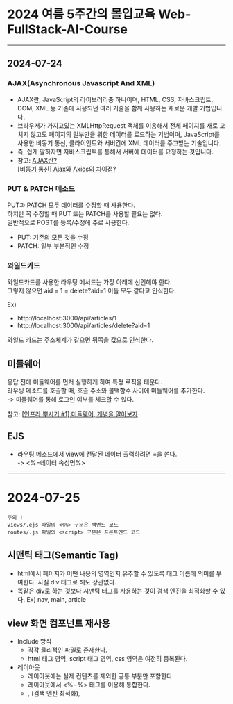 # 2024 여름 5주간의 몰입교육 Web-FullStack-AI-Course

---

## 2024-07-24

### AJAX(Asynchronous Javascript And XML)

- AJAX란, JavaScript의 라이브러리중 하나이며, HTML, CSS, 자바스크립트, DOM, XML 등 기존에 사용되던 여러 기술을 함께 사용하는 새로운 개발 기법입니다.
- 브라우저가 가지고있는 XMLHttpRequest 객체를 이용해서 전체 페이지를 새로 고치지 않고도 페이지의 일부만을 위한 데이터를 로드하는 기법이며, JavaScript를 사용한 비동기 통신, 클라이언트와 서버간에 XML 데이터를 주고받는 기술입니다.
- 즉, 쉽게 말하자면 자바스크립트를 통해서 서버에 데이터를 요청하는 것입니다.
- 참고: [AJAX란?](https://daegwonkim.tistory.com/445)  
        [[비동기 통신] Ajax와 Axios의 차이점?](https://hstory0208.tistory.com/entry/%EB%B9%84%EB%8F%99%EA%B8%B0-%ED%86%B5%EC%8B%A0-Ajax%EC%99%80-Axios%EC%9D%98-%EC%B0%A8%EC%9D%B4%EC%A0%90)

### PUT & PATCH 메소드

PUT과 PATCH 모두 데이터를 수정할 때 사용한다.  
하지만 꼭 수정할 때 PUT 또는 PATCH를 사용할 필요는 없다.  
일반적으로 POST를 등록/수정에 주로 사용한다.

- PUT: 기존의 모든 것을 수정
- PATCH: 일부 부분적인 수정

### 와일드카드

와일드카드를 사용한 라우팅 메서드는 가장 아래에 선언해야 한다.  
그렇지 않으면 aid = 1 = delete?aid=1 이들 모두 같다고 인식한다.

Ex)

- http://localhost:3000/api/articles/1
- http://localhost:3000/api/articles/delete?aid=1

와일드 카드는 주소체계가 같으면 뒤쪽을 값으로 인식한다.


## 미들웨어
응답 전에 미들웨어를 먼저 실행하게 하여 특정 로직을 태운다.  
라우팅 메소드를 호출할 때, 호출 주소와 콜백함수 사이에 미들웨어를 추가한다.  
-> 미들웨어를 통해 로그인 여부를 체크할 수 있다.

참고: [[인프라 뿌시기 #1] 미들웨어, 개념을 알아보자](https://velog.io/@unyoi/%EC%9D%B8%ED%94%84%EB%9D%BC-%EB%BF%8C%EC%8B%9C%EA%B8%B01-%EB%AF%B8%EB%93%A4%EC%9B%A8%EC%96%B4-%EA%B0%9C%EB%85%90%EC%9D%84-%EC%95%8C%EC%95%84%EB%B3%B4%EC%9E%90)


## EJS
- 라우팅 메소드에서 view에 전달된 데이터 출력하려면 =을 쓴다.  
  -> <%=데이터 속성명%>


---


# 2024-07-25

    주의 !  
    views/.ejs 파일의 <%%> 구문은 백엔드 코드  
    routes/.js 파일의 <script> 구문은 프론트엔드 코드

## 시맨틱 태그(Semantic Tag)
- html에서 페이지가 어떤 내용의 영역인지 유추할 수 있도록 태그 이름에 의미를 부여한다.
  사실 div 태그로 해도 상관없다.
- 똑같은 div로 하는 것보다 시맨틱 태그를 사용하는 것이 검색 엔진을 최적화할 수 있다.
  Ex) nav, main, article

## view 화면 컴포넌트 재사용
- Include 방식
  - 각각 물리적인 파일로 존재한다.
  - html 태그 영역, script 태그 영역, css 영역은 여전히 중복된다.
- 레이아웃
  - 레이아웃에는 실제 컨텐츠를 제외한 공통 부분만 포함한다.
  - 레이아웃에서 <%- %> 태그를 이용해 통합한다.
  - <body>, <meta>(검색 엔진 최적화), <style>, <script> html 태그를 적용할 수 있다.

-> 기본적으로는 레이아웃 기술을 사용하고, 레이아웃을 적용해도 중복되는 부분은 부분적으로 Include 파일로 따로 뺀다.


---


# 2024-07-26

## DBMS
데이터 관리 SW 시스템

### RDBMS
- RDBMS 특징
  - 결함이 없는 데이터를 안정적으로 영구적으로 관리하는 것이 주요 목적
  - 데이터 수가 많으면 RDBMS는 속도가 떨어진다.
  - DB 서버 복제가 오래 걸린다.
  - 속도보다 무결성 데이터 수집을 목적으로 한다 !
  - Constraints(제약사항)을 이용하여 무결성 데이터를 수집한다.(데이터에 결함이 있다면, 에러를 발생시킨다.)
  - Ex) MySQL, MariaDB(MySQL과 유사), PostgreSQL
- RDBMS 구조
  - Databases - Tables - Rows - Columns
  - TABLE간의 관계 기반 정형 데이터 관리
  - TABLE의 관리 항목은 사용자 관리 항목(제목, 내용 등)과 시스템 관리 항목(ID, 등록일시, IP 등)으로 나뉜다.

### NoSQL
- 관계형 데이터베이스의 한계를 극복
- 빠른 응답 속도, 높은 가용성(사용자가 늘어남에 따라 자원(DB 서버)을 늘렸다 줄였다 가능), 확장성(DB 서버를 실시간으로 복제해서 확장하는 것이 자유롭다.
  -> Scale-Up:단일 서버 CPU/메모리 추가, Scale-Out:서버를 추가), 가용성(백업(스탠바이)서버 없이 사용 중에 실시간으로 DB 서버가 늘릴 수 있다.)
- 데이터 양이 많고(빅데이터), 데이터 구조가 정해져있지 않은 경우 NoSQL을 사용한다.
- 정형 데이터 방식으로도, 비정형 데이터도 관리할 수 있다.
- 실시간으로 확장이 가능하다.
- 트래픽을 예측할 수 없는 경우 사용된다.

- Document DB
  Ex) MongoDB
- KEY-VALUE DB
  Ex) REDIS


---


# 2024-07-29

## MySQL
- Schema(=Database)
- Character Set은 utf8mb4(utf8에 이모지를 포함한 최신 버전)
- collation은 unicode_ci를 선택하면 정렬을 할 수 있다.

### MySQL 데이터 유형
- 문자형
  - CHAT(고정길이형)
    - 문자열 고정길이는 해당 길이만큼 사이즈를 사용한다.
    - 실제 데이터가 안들어가도, 데이터 길이가 고정된 형태 데이터 입력
    - 길이가 정해져 있는 데이터를 사용할 때 CHAR를 사용한다.
  - VARCHAR(가변길이형)
    - 문자열 가변길이
    - 알파벳 한 글자: 1byte, 유니코드 한 글자: 2byte
  - TEXT
    - 1000자리 이상의 긴 문자열

### MySQL TABLE 제약조건
- PK(Primary Key)
- NN(Not Null)
    NULL은 Data가 입력 안된 초기 상태, 공백 문자는 값이 들어가 있다.
- UQ(Unique Key)
    Primary Key는 Unique Key
- ZF(Zero Fill)
    남는 공간은 0으로 채운다.
- AI(Auto Increment)
    자동 증가


## Model
데이터의 구조를 프로그래밍 언어로 표현한 클래스  
물리적인 테이블을 백엔드에서 제어하기 위함

- Data Model: DB의 TABLE과 1대1 매핑된다.
- View Model: 화면의 구조가 기준
- DTO Model: 여러 모델의 데이터를 하나의 모델로 준다.


## ORM
모델과 물리적인 TABLE을 1대1 매핑해 모델을 통해 관리한다.  
ORM 프레임워크에서 동적으로 SQL 쿼리를 만들어준다.


## Code First & Model First
코드로 모델을 만들고, DB를 적용한다.  
새로운 프로젝트를 만들 때 사용한다.

- Database First
  - 만들어진 DB를 바탕으로 코드에 적용한다.
  - 이미 운영 중인 시스템에 사용한다.


## /model/index.js
index.js는 물리적인 데이터베이스 그 자체를 가리킨다.


---


# 2024-07-31

사용자 사이트는 UI/UX도 좋아야 하고, 디자인도 최신 트렌드를 따라가기 위해 프론트와 백엔드를 나눠서 개발하지만,  
관라지 사이트는 디자인을 신경 쓸 필요가 없기 때문에, 백엔드에서 모든 것을 개발하기도 한다.

## Socket.io 모듈

### 클라이언트 -> 서버로 전송한 메시지 수신
- on 메소드
  현재 접속되어 있는 클라이언트로부터 메시지를 수신하려면 on 메소드를 사용한다.
  - io.on
    - 'connection' : socket.io의 기본 이벤트, 사용자가 웹사이트에 접속하면 자동으로 발생하는 이벤트
  - socket.on - 해당 클라이언트에서 메세지를 보낸다.

### 서버 -> 클라이언트로 메시지 전송
- emit 메소드
  - io.emit
    - 서버가 현재 접속해있는 모든 클라이언트에게 이벤트 전달
    - io.emit은 연결된 모든 클라이언트를 대상으로 한다.
      -> 따라서 sender인 socket에 해당되는 client에게도 전달된다.
  - socket.emit
    - 서버쪽에서 event를 발생시키는 함수
    - 서버에서 이벤트 발생시키면 클라이언트 페이지의 해당 이벤트 리스너에서 처리
    - 해당 소켓을 통해 클라이언트에게 메시지 전송
    - sender인 socket의 클라이언트는 제외한다.

참고: [[Node.js] Socket.io 모듈 (.emit .on)](https://velog.io/@rzee/Node.js-Socket.io-%EB%AA%A8%EB%93%88-.emit-.on)  
      [Socket.io - io.emit(io.sockets.emit)과 socket.broadcast.emit의 차이](https://velog.io/@nittre/NodeJS-io.emitio.sockets.emit%EA%B3%BC-socket.broadcast.emit%EC%9D%98-%EC%B0%A8%EC%9D%B4)


## CORS
- 같은 서버 도메인이 아닌 다른 도메인에서 데이터를 호출할 때, 차단되어 CORS 이슈가 생긴다.
  -> 동일 출처 원칙을 위반
- 허용된 도메인에 대해서 데이터/소캣 기능을 제공할 수 있도록 CORS 설정이 필요하다.
- 데이터를 제공하는 도메인과 사용하는 도메인이 다르면, 시스템 상에서 차단한다.
- 도메인을 등록하면 사용할 수 있다.
- restful, 채팅 서버에서 CORS 이슈가 많이 발생한다.


## JWT
JSON 형식의 데이터를 암호화해 놓은 토큰

- 토큰을 까보면 JSON 데이터가 들어있다.
- 토큰에 담겨져있는 데이터는 바꿀 수 없다.
  -> 바꾸면 깨져버리기 때문에 안전하다.
- JWT 토큰의 형식
  - HEADER: 토큰 종류와 해시 알고리즘 정보 제공
  - PAYLOAD: 토큰으로 저장하는 실제 데이터인 JSON 데이터를 인코딩하여 저장하는 영역
  - SIGNATURE: 일련의 문자열로 서버에서 발급해준 특정 문자열로 시그니처 값을 통해서 사버의 값과 비교해 토큰이 변조되었는지 여부를 확인할 수 있는 값 설정.
- PAYLOAD 영역에 들어있다.
- 토큰을 만들 때도 인증키가 필요하고, 까볼 때 만들때 사용했던 인증키가 필요하다.(양방향 암호화)

### Q, JWT 토큰을 왜 쓰는가?
- 용도
  이기종 시스템 간의 데이터 상호교환을 통한 시스템 통합수단으로 사용
- 오리지널 데이터를 변조없이 주고 받을 수 있다.
- JWT토큰은 기본적으로 변조 불가능하다.
- 난독화/복호화 사용이 간편해 각종 시스템간 데이터 교환 표준 포맷으로 사용된다.


---


# 2024-08-01

## RESTful
Q. REST API와 RESTful API의 차이는 뭘까?  
  RESTful은 REST의 설계 규칙을 잘 지켜서 설계된 API를 RESTful한 API라고 합니다.  
  즉, REST의 원리를 잘 따르는 시스템을 RESTful이란 용어로 지칭됩니다.

참고: [REST란? REST API 와 RESTful API의 차이점](https://dev-coco.tistory.com/97)

라우터 파일은 업무 단위로 나누는 것이 좋다.


## JWT
로그인 한 사용자의 정보를 유지한다.  
로그인을 했는지 안했는지 확인한다.

- 랜덤한 JWT 토큰 시크릿 키 만들기
  참고: [JWT Secret Key 생성하기](https://velog.io/@5w31892p/JWT-Secret-Key-%EC%83%9D%EC%84%B1)

- JWT 까보기
  https://jwt.io/
  JWT 토큰에는 공개되도 괜찮은 데이터만 담아야 한다.  
  JWT 토큰이 localStorage에 담겼을 때, 그걸 저 사이트를 통해 까볼 수 있다.  
  JWT를 까봤을 때 중요한 개인정보가 담겼으면, 유출될 수 있다.  
  -> JWT 토큰에 개인정보를 담을 경우, 암호화해서 담아야한다.  


---


# 2024-08-02

## 서버 세션
세션(서버 메모리)을 만들어 특정 도메인에셔 발급해준 쿠키를 갖는다.  
브라우저의 헤더에 쿠키가 들어있어, 서버에서는 브라우저에서 요청을 할 때, 토큰을 가져와서 읽어본다.

### 쿠키
- 텍스트 파일
- 서버에서 발급한다.
- 세션을 만들 때 쿠키를 같이 굽는다.
- 세션은 로그인하는 사용자마다 만든다.
- 세션은 고유한 id를 가지는데, 세션 id라고 한다.
- 세션 아이디를 쿠키에 저장한다.
- 서버에 요청할 때마다, 쿠키 값을 추출한다.

### 분산 서버
사용자가 적으면 한 대의 서버로도 충분하다.  
동접자가 많아지면 서버를 더 두고, 로드밸런서를 통해 관리한다.  
여러 대의 서버를 두는 것을 분산 서버라고 한다.

- 문제
  한 대의 서버를 통해 로그인을 관리하면 문제가 없는데, 분산 서버를 기반으로 사용하면 세션 문제가 생긴다.  
  -> 요청과 응답이 있을 때마다 어느 서버로 보낼지는 모른다.  
  -> 1번 서버에서는 로그인을 해서 세션이 생겼는데, 다른 페이지를 들어갔더니 2번 서버에서 세션이 없어서 다시 로그인을 해야하는 세션 이슈가 생길 수 있다.

- 해결
  세션을 메모리에 저장하는 것이 아니라, DB에 저장한다.(주로 Redis)


## 클라우드 컴퓨팅
물리적인 컴퓨터를 보다 더 효율적으로 사용할 수 있도록 사용방법을 바꾼다.  
빅데이터를 저장하고 관리할 수 있다.  
하드웨어는 같다. 물리적인 서버는 변화가 없다.

### 하드웨어 가상화 기술
- 호스트 가상화 기술 환경
  - Host OS를 설치하고, 그 위에 가상화 소프트웨어를 설치하고, 그 위에 어플리케이션을 설치한다.
  - 사용자 환경에서 가상화 기술 시용
    -> 가상화 소프트웨어: VMWare, Virtual Box
- 하이퍼바이저 가상화 기술 환경
  - Host OS를 설치하지 않고, 하드웨어위에 하이퍼바이저 소프트웨어를 설치한다.
  - 실행 속도와 성능이 더 좋다.
    -> Ex) 마이크로소프트의 Hyper-V, Citrix Xen Hypervisor

-> 클라우드는 하드웨어 가상화 기술이라고 할 수 있다 !

### 클라우드 기반 서비스
- On-Promise
  - 1 하트웨어, 1 OS
  - 문제: 오래 걸림
  - 옛날 방식
  - 모든 걸 다 해야 됨
- IaaS (Infrastructure as a Service) (=이아스)
  - Hypervisor(가상화 소프트웨어)가 설치됨
  - 필요한 OS를 VM에 만든다.
  - 기싱 사버에 소스를 올린다.
  - OS 만드는 거 빠름
  - 문제: 소스가 배포되고, 소스가 돌아갈 수 있도록 Off-the-shelf 작업(런타임 환경 구성)을 해야 한다. -> 오래 걸림
- CaaS (Containers-as-a-Service) (=카스)
  - 개발 소스와 개발 소스가 작동할 수 있는 런타임 환경을 묶어서 하나의 Container(도커 파일)를 배포한다.
  - Off-the-shelf 작업을 안해도 된다.
  - 효율적이다.

### 클라우드 컴퓨팅 서비스
- IaaS
  - 내 입맛에 맞게 구성 가능
  - OS 만들어야 함.
  - 싸다.
- CaaS
  - 제일 비싸다.
  - 개발 소스만 배포하면 바로 돌아간다.
  - OS 만들 필요 X, 가상 컴퓨터 공간을 제공해준다.
  - 개발자가 할 일이 없음
  - IaaS의 진보된 방식
- PaaS
  - OS, 런타임 환경, DBMS 모두 제공
  - 어플리케이션만 배포하면 된다.
  - Serverless
  - 완성된 백엔드를 제공 Ex) Firebase
- FaaS
  - MSA
- SaaS
  - 완성된 소프트웨어
  - 회원가입을 하고 결제해서 빌려쓴다.
  - Ex) Notion

참고: [IaaS vs PaaS vs SaaS vs FaaS vs CaaS](https://velog.io/@choidazzi/IaaS-vs-PaaS-vs-SaaS-vs-FaaS-vs-CaaS)

### 아키텍처
  - 모놀리식(Monolithic Architecture)
    - 모든 기능이 유기적으로 연결되어 있기 때문에, 올릴 때 통째로 배포해야 한다.
    - 단점: 사용자가 있든 없든 항상 서버를 올려놔야 한다. -> 고정 비용이 많이 든다.
  - MSA(MicroService Architecture)
    - 기능단위로 각각의 기술로 개발되고, 각자 독립적으로 배포/서비스된된다.
    - 하나의 기능을 수정하면 다 올릴 필요없이 그것만 배포하면 된다. -> 유지보수가 쉽다.
    - 사용자 트래픽을 예측할 수 없을 때 좋다.
      -> 사용자 요청이 늘어나면, 서버를 자동으로 늘린다. 사용자가 없어지면 서버가 다시 줄어든다.
    - 사용자가 요청했을 때만 작동하기 때문에, 사용한 만큼만 비용을 내면 된다.
      -> MSA를 사용하면서 클라우드 환경에서 서비스하는 기술을 "서버리스"라고 한다.
      -> FaaS는 서버리스의 하위집합
    - 어려움
  -> 보통 섞어서 개발한다. 모든 기능을 MSA로 개발하는 것이 좋은 게 아니다.
    유기적이어야 하는 기능/트래픽이 정적인 기능은 모놀리식으로, 사용자 요청이 많은 기능만 MSA로 개발하면 된다. 특정 기간에 갑자기 몰리면 MSA로 개발한다.

참고: [[MSA] 마이크로서비스 코딩 공작소 - 1장](https://velog.io/@jeongbeom4693/MSA-%EB%A7%88%EC%9D%B4%ED%81%AC%EB%A1%9C%EC%84%9C%EB%B9%84%EC%8A%A4-%EC%BD%94%EB%94%A9-%EA%B3%B5%EC%9E%91%EC%86%8C-1%EC%9E%A5)


---


# 2024-08-05

## 클라우드 기반 서비스하기(IaaS)

### VPC(Virtual Private Cloud)
가상 서버를 배치시킬 수 있는 가상의 네트워크

- 논리적으로 분리된 가상의 사설 네트워크 공간
  업무의 목적에 따라 네트워크를 나누어 사용하실 수 있도록 논리적으로 격리된 네트워크를 제공합니다.  
  또한 사설 IP 주소와 Subnet 생성, 네트워크 게이트웨이, 접근 제어 등을 지원함으로서, 손쉽게 전용 네트워크를 확보하실 수 있습니다.  

### Subnet
VPC 내에 세분화된 격리 공간을 제공

### 서버 OS 업데이트
sudo apt update
sudo apt upgrade
sudo apt autoremove

### Q. 왜 WAS 서버와 웹 서버를 나누는가?
실제 서비스에는 물리적인 서버가 최소한 3대가 필요하다.  
-> 로드 밸런서를 두어 서버를 확장한다.  
![alt text](image.png)

항상 웹서버는 public IP로 80포트로 접속되며, 항상 열려있다.  
-> 보안적으로 취약하다.

항상 웹서버의 80포트는 열려있기 때문에, 백엔드 서버는 WAS 서버로 개별 포트를 두고 서비스를 한다.  
설령 80포트가 뚫려도, 외부에서는 직접적으로 들어오지 못하기 때문에 WAS와 DB 서버는 뚫리기 어렵다.
-> 프락시 환경(공개된 public IP를 통해 들어오는것이 아닌, public IP를 통해 내부의 private IP로 접근한다.)

### ACG
- Inbound
  0.0.0.0/0로 설정하면, 아무나 서버에 접근할 수 있다.
- outbound

http://~ 는 80 port로 통신한다.
https://~ 는 443 port로 통신한다.

### DNS
도메인 주소를 관리하는 서버

1. 사용자가 도메인 주소를 입력한다.
2. 통신사로 사용자가 입력한 호스트, 도메인 주소, IP 주소를 전달한다.
3. 해당하는 도메인을 관리하는 DNS 서버를 찾는다.
4. DNS는 호스트명과 도메인 주소로 서비스하는 서버의 IP 주소를 찾는다.
5. IP 주소로 직접적으로 서버와 통신한다.

Ex) www.naver.com
호스트명: www
도메인: naver.com


---


# 2024-08-06

## AWS
클라우드는 사용한 만큼만 후불

- IAM 계정: Identity and Access Management

- 클라우드 서비스명: EC2(가상서버-IaaS)
  -> 서비스 관리단위: 인스턴스

- 클라우드 서비스명: S3(스토리지)
  -> 서비스 관리단위: 버킷

- 클라우드 서비스명: Lambda(가상서버-FaaS)
  -> 서비스 관리단위: 함수

### AWS EC2
1. 인스턴스 시작
2. 탄력적 IP(고정 IP) 주소 할당 후 연결
   -> 고정 IP를 통해 원격 서버 연결
3. putty로 연결

- 사용자 계정 root: ec2-user
- sudo su
  -> root 권한 위임 후 설정
- 리눅스 명령어
  - rpm -qa \*-release
  - cat /proc/version

4. Node Framework 설치
- sudo dnf install nodejs

5. pm2 기반 WAS 서비스
- pm2 설치
  - npm install pm2 -g
- 서비스 폴더 만들고 접근 권한 주기
  - sudo mkdir-p -- /var/www /var/www/nodechatapp
  - sudo mkdir-p -- /var/www /var/www/nodechatadmin
- WinSCP로 서비스 폴더에 개발 소스 업로드하기
- 패키지 설치
  - npm i
- pm2로 시작 모듈을 app.js로 하여 노드 애플리케이션 시작하고 관리
  - 단일 스레드 기반 서비스
    - pm2 start app.js --name nodechatadmin
  - 멀티코어 클러스터링 기반 분산환경 제공
    - pm2 start app.js --name nodechatadmin -i 0
    - 주요 pm2 명령어
      pm2 list
      pm2 start www--name nodechatapp
      pm2 stop nodechatapp
      pm2 restart nodechatapp
      pm2 delete nodechatapp
      pm2 monit

6. NginX 웹서버 설치
- dnf install nginx
  -> 넌 지금부터 웹서버야
- nginX 서비스 관리 명령어
  - sudo systemctl enable nginx
  - sudo systemctl start nginx
  - sudo systemctl status nginx
  - sudo systemctl stop nginx

7. 도메인 주소 기반 가상 호스팅
- nginx 설정 파일 수정
  - sudo vi /etc/nginx/nginx.conf
    server {
      listen 80;
      server_name 3.37.185.159 cbnu13.wechatmaker.com;

      location / {
        proxy_pass http://172.31.9.22:5001;
        proxy_http_version 1.1;
        proxy_set_header Upgrade $http_upgrade;
        proxy_set_header Connection $http_connection;
        proxy_set_header Host $http_host;
        proxy_cache_bypass $http_upgrade;
        }
    }
- 모든 nginx 설정 변경 후에는 반드시 설정파일 구문 검사 후 재시작해줘야 한다.
  - sudo nginx -t
    설정 파일이 잘 수정되었는지 확인하는 테스트/문법 검사 실행
    문제가 없다면, test is successful
  - sudo nginx -s reload
    nginx 재시작

8. 서비스를 종료하고 삭제
- 인스턴스
  - 인스턴스 중지: 잠시동안 중지한다.(돈은 계속 빠져나간다.)
  - 인스턴스 시작/재부팅: 시작한다.(탄력적 IP를 설정하지 않았다면, public IP가 바뀔 수 있다.)
- 탄력적 IP
- 보안 그룹(default는 삭제하지 않는다.)


    Q. 웹 서버를 통해 도메인 주소를 세팅하는 이유
      1. 도메인을 사용하지 않으면, 사용자가 IP와 port를 외워야 한다.
        도메인을 이용하면 기본 80포트로 연결된다.
        관리해 줄 필요 x, IP와 port를 외울 필요 x
      2. 보안적 문제
        ! 백엔드가 돌아가는 WAS 서버의 port를 개방하면 보안적으로 좋지 않다.
        http: 80 port
        https: 443 port
        -> Ex) 사용자가 WAS 서버의 3000번 port로 직접 들어올 수 있으면, 공격해서 소스를 가져오면, 털린다.
        사용자가 웹 서버는 털려도 된다.
        웹 서버로 들어오는 것을 프록시라고 한다.

    ! WAS는 일반적으로 private IP로 통신한다.
      -> Why? 외부에서 직접적으로 들어오는 경우만 public IP를 사용한다.
      private IP로 통신할 때는 기본적으로는 port 규칙/제약이 없다.(-> 리눅스 방화벽 프로그램으로 port를 제한한다.)
      웹서버만 public IP로 통신하고, 내부적인 서버와 통신할 때는 private IP로 통신한다.

    ! nginx를 사용하면, 서버를 여러 개 뒀을 때 지가 알아서 로드밸런싱을 한다.


## Maria DB Server
- 설치
  sudo yum install -y mariadb105-server
- 접속
  mysql -u root -p
  암호는 설정되어 있지 않기 때문에, 엔터
- DB 선택
  use mysql
- 외부에서 Maria DB 접속 설정
  select host, user, password from user;
  grant all privileges on*.* to 'root'@'%' identified by 'yugyeong';
  flush privileges;


## Redis
서버를 한 대 이상 사용할 때 사용할 수 있다.  
분산 메시징 시스템에 사용할 수 있다.


## SSL(Secure Sockets Layer)
보안 소켓 계층

- 사용자와 서버간의 통신을 하는 안전한 통로를 개설한다.
- 통로 안에서 데이터를 주고 받는다.
  -> SSL 기반으로 http 통신을 하는 방법이 https로 통신하는 것이다.
- 무료 SSL 비영리 단체: Let's Encrypt

Q. SSL을 어떻게 적용할까?
  웹서버에 SSL 인증서를 설치한다.
  인증서를 서버에 바인딩(설치)한다.
  인증서 파일이 만들어지면, nginx에 추가한다.
  사용자가 요청할 때마다 먼저 인증서를 통해 통로를 만들고 안전하게 데이터를 주고 받는다.


---


# 2024-08-07

웹브라우저: 웹브라우저에 전달된 웹페이지 소스를 해석한다.
프론트엔드: HTML을 변조하여, 웹사이트에 동적으로 보여준다.


## JavaScript
  -> 타입 지정이 불가하다.
  -> 불안정


## AltJS
순수 JavaScript의 대안으로 개발된 또 다른 언어
AltJS로 개발된 언어는 컴파일 과정을 통해 순수 JavaScript로 변환된다.
JavaScript와 함깨 사용할 수 있다.


## TypeScript
- 컴파일 과정
  타입스크립트 -> 컴파일 -> 자바스크립트 -> 실행
- 자바스크립트 문법을 확장한 상위 호완성 제공(SuperSet)을 통해 순수 자바스크립트와 혼용하여 사용 가능
- 정적 타입 검사 기능
- 단점: 대규모 어플리케이션이나 소스가 큰 경우, 컴파일 타임이 길어질 수 있다.(자바스크립트로 변환하기 때문에)

### TypeScript Annotation
타입스크립트에서 변수/함수, 객체 속성의 데이터 타입을 지정하는 것
Type 검사를 수행하여 잠재적 에러를 확인할 수 있다.
팀 협업을 할 때 동일 타입을 공유함으로써, 코딩컴벤션(코딩규칙)을 통한 팀 협업을  제공한다.


## MariaDB
[윈도우 MariaDB 설치하기](https://blog.naver.com/julie0427/223367603979)


---


# 2024-08-08

Q. 어떨 때 타입 지정 방식을 사용하고, 인터페이스를 사용하는가?
A. 코딩은 일관성있어야  한다.
   대부분 JSON 데이터와 같이 다양한 데이터의 구조를 정의할 때는 인터페이스를 사용한다.

개발 컨벤션: 똑같은 기능을 구현하는 방법이 정말 많기 때문에, 팀 내에서 코딩 규칙을 정의한다.

## React
- 화면의 작은 단위인 Component 기반으로 개발한다.
- JSX(JavaScriptXML) 문법을 이용한다.
  -> HTML처럼 보이는 코드는 HTML이 아니라, JSX 문법이다.
  - 실행 과정
    1. JSX 코드를 순수 자바스크립트 코드로 변환한다.
    2. 자바스크립트가 실행되어 HTML이 생성된다.
        -> yarn build 명령어 실행 시 build 폴더가 생성되는데, 이는 번들링 과정을 통해 만들어진 리액트의 최종 결과물이다.(정적 리소스가 만들어진다.) 이 build 폴더를 서버에 배포한다.
    3. 서버에서 보내준 HTML 태그들을 웹브라우저에 올린다.
        이때 웹브라우저의 메모리 상에 HTML 요소를 올린다.
        이 메모리를 DOM이라고 한다.
- Virtual DOM: DOM 내의 변경된 부분만 DOM에 적용한다.
  HTML DOM: 특정 영역만 바뀌어도 전체 웹페이지 DOM을 다시 렌더링한다.

### CRA
- 가장 올드하다.
- 최초에 프로젝트를 만들고, 구성하는데 너무 오래걸린다.

### Vite
-  Next.js 도입전까지 가장 많이 사용되던 리액트 프로젝트 생성/개발 방식
- 기존 CRA 프로젝트 기반의 비효율성(번들링) 개선과 현대적 프론트엔드 애플리케이션 요구사항 반영

### NEXT.js
NEXT.js는 두 가지의 라우팅 방식을 지원한다.  
프론트엔드와 백엔드 모두 적용 가능(풀스택 개발자 프레임워크)
- Pages Router
  - /apps에 화면 컴포넌트 파일들이 위치한다.
- App Router
  - V14버전부터 App Router 방식이 Default로 적용되었다.
  - /pages에 화면 컴포넌트 파일들이 위치한다.
  - /api에서 백엔드를 개발할 수 있다.


---


# 2024-08-09

## NextJS

### React & NextJS 프로젝트 구조
  물리적인 html 페이지는 바뀌지 않고, 그 안의 컴포넌트만 바뀐다.  
  웹페이지의 특정 영역을 그때그때 바꾸기 때문에, 화면 깜빡거림 없이 구현할 수 있다.  
  웹페이지 단위의 "페이지 컴포넌트(/pages/...)"와 "재사용 가능한 화면 컴포넌트(/components/...)"를 구성하여 유지보수를 쉽게 할 수 있다.  
  
  ![alt text](image-1.png)
  
  - app.tsx: 전체 레이아웃 구성
  - index.tsx: 메인 페이지 컴포넌트(최초로 보여질 기본 페이지)
  - next-env.d.ts: 설치된 패키지가 타입스크립트를 지원하지 않는지 알려준다.
  - package.json
    dependencies: 실제 서비스와 관련된 패키지
    devDependencies: 개발할 때 사용하는 패키지
  - postcss.config.mjs
      css 후처리기 관련 config 설정 파일
      -> css는 전처리기(css를 자동으로 만들어준다)와 후처리기(만들어진 css를 브라우저에서 실행할 수 있도록 해준다)
  - tsconfig.json
    타입스크립트 관련 config 설정 파일
  - _(언더스코어)로 시작되는 파일과 폴더
    - 특별한 용도(대부분 애플리케이션의 전반적인 구조와 동작을 정의하는 시스템 파일이나 설정 파일)로 사용된다.(NextJS에서 제공하는 컨벤션)
    - 라우팅 규칙에서 빠진다.(자동 라우팅 메커니즘에서 제외한다.)
    - 프라이빗으로 간주한다.
  - @/
    최상위에서 경로를 나타낸다.

### Next Page Router 프로젝트 실행 순서
1. 사용자 웹브라우저 NextApp 최초 호출(도메인주소) 
2. _app.tsx(서버에서 실행) 
3. _app.tsx내 메인 페이지 컴포넌트 호출(서버에서 실행) 
4. _document.tsx 호출(서버에서 실행) 
5. Single Web HTML Page 생성(서버에서 실행) 
6. 클라이언트로 Single Web HTML Page 전송
7. 메인 페이지 기능 작동

### JSX
JavaScript 언어에 XML 표기문법을 추가한 자바스크립트 확장문법  
리액트에서 HTML 태그와 유사하게 태그방식으로 UI를 표현하는 방식 제공  
JSX는 HTML 태그처럼 보이지만 HTML태그는 아니며, 자바스크립트 +XML 문법을 이용

- 최상위 태그는 하나이어야 한다.
  Ex) <div></div><div></div>와 같이 최상위 태그가 여러 개이면 안된다.
      <></> 또는 <Fragment></Fragment> 스타일이 없는 <div></div>로 감싸준다.
- 컴파일 과정
  JSX Code -> Client JavaScript 파일 -> 자바스크립트에 의해 HTML 태그 생성
- 닫는 태그가 반드시 필요하다.


## React
대문자로 시작하는 파스칼식으로 사용한다.
리액트에서는 참조할 때, require 대신 표준 문법인 import를 사용한다.

### 컴포넌트
- 페이지 컴포넌트는 사용자가 라우팅주소를 통해 호출하는 기본단위로 작동된다.
- 리액트 컴포넌트는 props(속성값)를 통해 부모 컴포넌트로부터 입력값들을 전달(읽기전용)받고,
  컴포넌트의 실행결과는 리액트 JSX요소를 반환한다.
- 부모 컴포넌트에서 자식 컴포넌트로 값을 전달할 떄는 읽기전용 데이터 속성인 props을 통해 전달하고,
  해당 컴포넌트의 자체 상태 값(수정가능한 데이터) 관리는 state란 개념을 이용한다.
  -> state 데이터는 백엔드에서 가져오기도 한다.

![alt text](image-2.png)

- props: 부모 컴포넌트가 자식 컴포넌트로 전달하는 읽기전용 데이터
- state: 컴포넌트에서 상태값을 저장하고, 변경하는 데이터(해당 컴포넌트 안에서만 사용 가능)
- context: 전역 상태관리 공간

- 함수형 컴포넌트
  - React v16 이후부터 클래스 컴포넌트에서 함수형 컴포넌트가 기본으로 변경
  - Hooks를 통한 state 및 LifeCycle 관리 기능 제공
  - Pages폴더 내에 존재하는 페이지 컴포넌트 파일명은 라우팅주소 체계로 사용된다.
    -> 파일명을 신중히 정해야 한다.

- 재사용하기 위해 페이지를 컴포넌트로 쪼갠다.

- [케이스 스타일(Case Styles): 카멜식, 케밥식, 파스칼식, 스네이크식](https://htc-refactor.tistory.com/entry/%EC%BC%80%EC%9D%B4%EC%8A%A4-%EC%8A%A4%ED%83%80%EC%9D%BCCase-Styles-%EC%B9%B4%EB%A9%9C%EC%8B%9D-%EC%BC%80%EB%B0%A5%EC%8B%9D-%ED%8C%8C%EC%8A%A4%EC%B9%BC%EC%8B%9D-%EC%8A%A4%EB%84%A4%EC%9D%B4%ED%81%AC%EC%8B%9D)